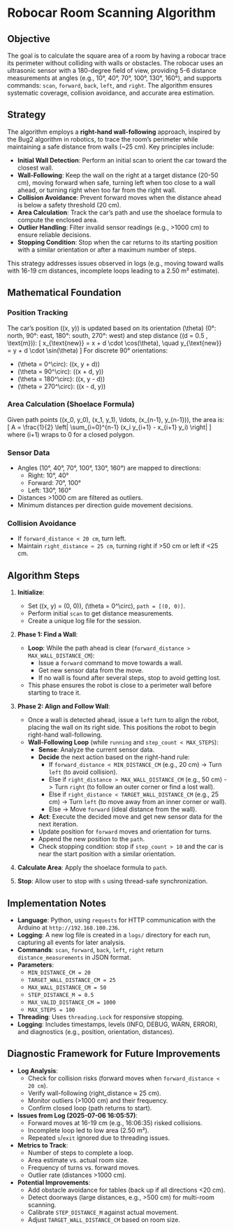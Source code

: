 # Robocar Room Scanning Algorithm

## Objective
The goal is to calculate the square area of a room by having a robocar trace its perimeter without colliding with walls or obstacles. The robocar uses an ultrasonic sensor with a 180-degree field of view, providing 5-6 distance measurements at angles (e.g., 10°, 40°, 70°, 100°, 130°, 160°), and supports commands: `scan`, `forward`, `back`, `left`, and `right`. The algorithm ensures systematic coverage, collision avoidance, and accurate area estimation.

## Strategy
The algorithm employs a **right-hand wall-following** approach, inspired by the Bug2 algorithm in robotics, to trace the room’s perimeter while maintaining a safe distance from walls (~25 cm). Key principles include:
- **Initial Wall Detection**: Perform an initial scan to orient the car toward the closest wall.
- **Wall-Following**: Keep the wall on the right at a target distance (20-50 cm), moving forward when safe, turning left when too close to a wall ahead, or turning right when too far from the right wall.
- **Collision Avoidance**: Prevent forward moves when the distance ahead is below a safety threshold (20 cm).
- **Area Calculation**: Track the car’s path and use the shoelace formula to compute the enclosed area.
- **Outlier Handling**: Filter invalid sensor readings (e.g., >1000 cm) to ensure reliable decisions.
- **Stopping Condition**: Stop when the car returns to its starting position with a similar orientation or after a maximum number of steps.

This strategy addresses issues observed in logs (e.g., moving toward walls with 16-19 cm distances, incomplete loops leading to a 2.50 m² estimate).

## Mathematical Foundation

### Position Tracking
The car’s position \((x, y)\) is updated based on its orientation \(\theta\) (0°: north, 90°: east, 180°: south, 270°: west) and step distance (\(d = 0.5 \, \text{m}\)):
\[
x_{\text{new}} = x + d \cdot \cos(\theta), \quad y_{\text{new}} = y + d \cdot \sin(\theta)
\]
For discrete 90° orientations:
- \(\theta = 0^\circ\): \((x, y + d)\)
- \(\theta = 90^\circ\): \((x + d, y)\)
- \(\theta = 180^\circ\): \((x, y - d)\)
- \(\theta = 270^\circ\): \((x - d, y)\)

### Area Calculation (Shoelace Formula)
Given path points \((x_0, y_0), (x_1, y_1), \ldots, (x_{n-1}, y_{n-1})\), the area is:
\[
A = \frac{1}{2} \left| \sum_{i=0}^{n-1} (x_i y_{i+1} - x_{i+1} y_i) \right|
\]
where \(i+1\) wraps to 0 for a closed polygon.

### Sensor Data
- Angles (10°, 40°, 70°, 100°, 130°, 160°) are mapped to directions:
  - Right: 10°, 40°
  - Forward: 70°, 100°
  - Left: 130°, 160°
- Distances >1000 cm are filtered as outliers.
- Minimum distances per direction guide movement decisions.

### Collision Avoidance
- If `forward_distance < 20 cm`, turn left.
- Maintain `right_distance ≈ 25 cm`, turning right if >50 cm or left if <25 cm.

## Algorithm Steps
1. **Initialize**:
   - Set \((x, y) = (0, 0)\), \(\theta = 0^\circ\), `path = [(0, 0)]`.
   - Perform initial `scan` to get distance measurements.
   - Create a unique log file for the session.

2. **Phase 1: Find a Wall**:
   - **Loop**: While the path ahead is clear (`forward_distance > MAX_WALL_DISTANCE_CM`):
     - Issue a `forward` command to move towards a wall.
     - Get new sensor data from the move.
     - If no wall is found after several steps, stop to avoid getting lost.
   - This phase ensures the robot is close to a perimeter wall before starting to trace it.

3. **Phase 2: Align and Follow Wall**:
   - Once a wall is detected ahead, issue a `left` turn to align the robot, placing the wall on its right side. This positions the robot to begin right-hand wall-following.
   - **Wall-Following Loop** (while `running` and `step_count < MAX_STEPS`):
     - **Sense**: Analyze the current sensor data.
     - **Decide** the next action based on the right-hand rule:
       - If `forward_distance < MIN_DISTANCE_CM` (e.g., 20 cm) -> Turn `left` (to avoid collision).
       - Else if `right_distance > MAX_WALL_DISTANCE_CM` (e.g., 50 cm) -> Turn `right` (to follow an outer corner or find a lost wall).
       - Else if `right_distance < TARGET_WALL_DISTANCE_CM` (e.g., 25 cm) -> Turn `left` (to move away from an inner corner or wall).
       - Else -> Move `forward` (ideal distance from the wall).
     - **Act**: Execute the decided move and get new sensor data for the next iteration.
     - Update position for `forward` moves and orientation for turns.
     - Append the new position to the `path`.
     - Check stopping condition: stop if `step_count > 10` and the car is near the start position with a similar orientation.

4. **Calculate Area**: Apply the shoelace formula to `path`.

5. **Stop**: Allow user to stop with `s` using thread-safe synchronization.

## Implementation Notes
- **Language**: Python, using `requests` for HTTP communication with the Arduino at `http://192.168.100.236`.
- **Logging**: A new log file is created in a `logs/` directory for each run, capturing all events for later analysis.
- **Commands**: `scan`, `forward`, `back`, `left`, `right` return `distance_measurements` in JSON format.
- **Parameters**:
  - `MIN_DISTANCE_CM = 20`
  - `TARGET_WALL_DISTANCE_CM = 25`
  - `MAX_WALL_DISTANCE_CM = 50`
  - `STEP_DISTANCE_M = 0.5`
  - `MAX_VALID_DISTANCE_CM = 1000`
  - `MAX_STEPS = 100`
- **Threading**: Uses `threading.Lock` for responsive stopping.
- **Logging**: Includes timestamps, levels (INFO, DEBUG, WARN, ERROR), and diagnostics (e.g., position, orientation, distances).

## Diagnostic Framework for Future Improvements
- **Log Analysis**:
  - Check for collision risks (forward moves when `forward_distance < 20 cm`).
  - Verify wall-following (right_distance ≈ 25 cm).
  - Monitor outliers (>1000 cm) and their frequency.
  - Confirm closed loop (path returns to start).
- **Issues from Log (2025-07-06 16:05:57)**:
  - Forward moves at 16-19 cm (e.g., 16:06:35) risked collisions.
  - Incomplete loop led to low area (2.50 m²).
  - Repeated `s`/`exit` ignored due to threading issues.
- **Metrics to Track**:
  - Number of steps to complete a loop.
  - Area estimate vs. actual room size.
  - Frequency of turns vs. forward moves.
  - Outlier rate (distances >1000 cm).
- **Potential Improvements**:
  - Add obstacle avoidance for tables (back up if all directions <20 cm).
  - Detect doorways (large distances, e.g., >500 cm) for multi-room scanning.
  - Calibrate `STEP_DISTANCE_M` against actual movement.
  - Adjust `TARGET_WALL_DISTANCE_CM` based on room size.